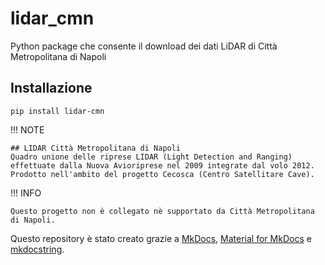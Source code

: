 # lidar_cmn
Python package che consente il download dei dati LiDAR di Città Metropolitana di Napoli

## Installazione

`pip install lidar-cmn`

!!! NOTE

    ## LIDAR Città Metropolitana di Napoli
    Quadro unione delle riprese LIDAR (Light Detection and Ranging) effettuate dalla Nuova Avioriprese nel 2009 integrate dal volo 2012. Prodotto nell'ambito del progetto Cecosca (Centro Satellitare Cave).


!!! INFO

    Questo progetto non è collegato nè supportato da Città Metropolitana di Napoli.

Questo repository è stato creato grazie a [MkDocs](https://www.mkdocs.org/), [Material for MkDocs](https://squidfunk.github.io/mkdocs-material) e [mkdocstring](https://mkdocstrings.github.io/).
